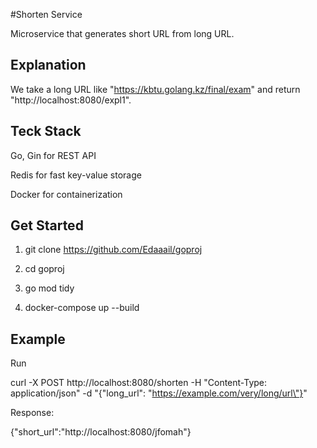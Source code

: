 #Shorten Service

Microservice that generates short URL from long URL.

## Explanation

We take a long URL like "https://kbtu.golang.kz/final/exam" and return "http://localhost:8080/expl1".

## Teck Stack

Go, Gin for REST API

Redis for fast key-value storage

Docker for containerization

## Get Started

1. git clone https://github.com/Edaaail/goproj

2. cd goproj

3. go mod tidy 

4. docker-compose up --build

## Example
Run 

 curl -X POST http://localhost:8080/shorten -H "Content-Type: application/json" -d "{\"long_url\": \"https://example.com/very/long/url\"}"

Response:

{"short_url":"http://localhost:8080/jfomah"}